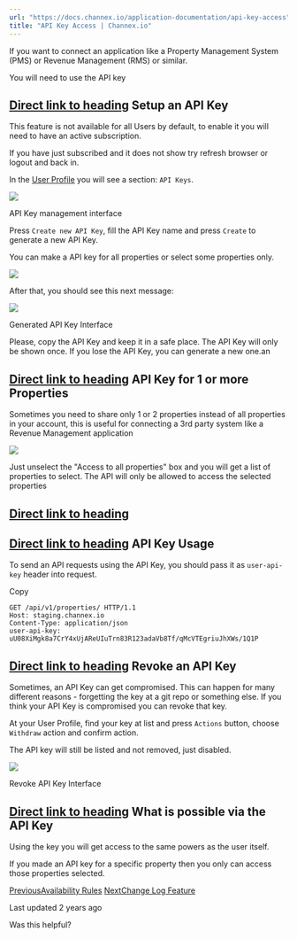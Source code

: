 ```yaml
---
url: "https://docs.channex.io/application-documentation/api-key-access"
title: "API Key Access | Channex.io"
---
```


If you want to connect an application like a Property Management System (PMS) or Revenue Management (RMS) or similar.

You will need to use the API key

## [Direct link to heading](https://docs.channex.io/application-documentation/api-key-access\#setup-an-api-key)    Setup an API Key

This feature is not available for all Users by default, to enable it you will need to have an active subscription.

If you have just subscribed and it does not show try refresh browser or logout and back in.

In the [User Profile](https://app.channex.io/user_profile) you will see a section: `API Keys`.

![](https://docs.channex.io/~gitbook/image?url=https%3A%2F%2F2514252617-files.gitbook.io%2F%7E%2Ffiles%2Fv0%2Fb%2Fgitbook-legacy-files%2Fo%2Fassets%252F-LWLG7_BCMgWd3mn6DYg%252F-MfaHMHm6xAzxmRGeTbL%252F-MfaKWZZTTMOanKPJZbN%252Fimage.png%3Falt%3Dmedia%26token%3D2d6473ad-0101-4417-a7c0-39fa550297d8&width=768&dpr=4&quality=100&sign=a7cef4aa&sv=2)

API Key management interface

Press `Create new API Key`, fill the API Key name and press `Create` to generate a new API Key.

You can make a API key for all properties or select some properties only.

![](https://docs.channex.io/~gitbook/image?url=https%3A%2F%2F2514252617-files.gitbook.io%2F%7E%2Ffiles%2Fv0%2Fb%2Fgitbook-x-prod.appspot.com%2Fo%2Fspaces%252F-LWLG7_BCMgWd3mn6DYg%252Fuploads%252FLjnIyY8umBn9frpOz0yp%252FScreenshot%25202023-01-26%2520at%252020.28.12.png%3Falt%3Dmedia%26token%3D5dd72a39-3662-4daf-a5c6-5a1b15b29e0d&width=768&dpr=4&quality=100&sign=1c178917&sv=2)

After that, you should see this next message:

![](https://docs.channex.io/~gitbook/image?url=https%3A%2F%2F2514252617-files.gitbook.io%2F%7E%2Ffiles%2Fv0%2Fb%2Fgitbook-legacy-files%2Fo%2Fassets%252F-LWLG7_BCMgWd3mn6DYg%252F-MfaHMHm6xAzxmRGeTbL%252F-MfaMKkMnENBR1b57f7f%252FGroup.png%3Falt%3Dmedia%26token%3Df8302953-8417-4190-b440-129992ef4971&width=768&dpr=4&quality=100&sign=7bac7714&sv=2)

Generated API Key Interface

Please, copy the API Key and keep it in a safe place.
The API Key will only be shown once.
If you lose the API Key, you can generate a new one.an

## [Direct link to heading](https://docs.channex.io/application-documentation/api-key-access\#api-key-for-1-or-more-properties)    API Key for 1 or more Properties

Sometimes you need to share only 1 or 2 properties instead of all properties in your account, this is useful for connecting a 3rd party system like a Revenue Management application

![](https://docs.channex.io/~gitbook/image?url=https%3A%2F%2F2514252617-files.gitbook.io%2F%7E%2Ffiles%2Fv0%2Fb%2Fgitbook-x-prod.appspot.com%2Fo%2Fspaces%252F-LWLG7_BCMgWd3mn6DYg%252Fuploads%252FFZvfpMCDR6NNDCaewIkr%252FScreenshot%25202023-05-26%2520at%252015.48.12.png%3Falt%3Dmedia%26token%3Da6dece63-95bd-45e0-a533-a5b11b5a82c9&width=768&dpr=4&quality=100&sign=ebab0d31&sv=2)

Just unselect the "Access to all properties" box and you will get a list of properties to select. The API will only be allowed to access the selected properties

## [Direct link to heading](https://docs.channex.io/application-documentation/api-key-access\#undefined)

## [Direct link to heading](https://docs.channex.io/application-documentation/api-key-access\#api-key-usage)    API Key Usage

To send an API requests using the API Key, you should pass it as `user-api-key` header into request.

Copy

```inline-grid min-w-full grid-cols-[auto_1fr] [count-reset:line] print:whitespace-pre-wrap
GET /api/v1/properties/ HTTP/1.1
Host: staging.channex.io
Content-Type: application/json
user-api-key: uU08XiMgk8a7CrY4xUjAReUIuTrn83R123adaVb8Tf/qMcVTEgriuJhXWs/1Q1P
```

## [Direct link to heading](https://docs.channex.io/application-documentation/api-key-access\#revoke-an-api-key)    Revoke an API Key

Sometimes, an API Key can get compromised. This can happen for many different reasons - forgetting the key at a git repo or something else. If you think your API Key is compromised you can revoke that key.

At your User Profile, find your key at list and press `Actions` button, choose `Withdraw` action and confirm action.

The API key will still be listed and not removed, just disabled.

![](https://docs.channex.io/~gitbook/image?url=https%3A%2F%2F2514252617-files.gitbook.io%2F%7E%2Ffiles%2Fv0%2Fb%2Fgitbook-legacy-files%2Fo%2Fassets%252F-LWLG7_BCMgWd3mn6DYg%252F-MfaHMHm6xAzxmRGeTbL%252F-MfaO6AR3EYWc9ePaT3n%252Fimage.png%3Falt%3Dmedia%26token%3D59158df4-ec46-4be3-b9fd-ccf983f1a218&width=768&dpr=4&quality=100&sign=18b30790&sv=2)

Revoke API Key Interface

## [Direct link to heading](https://docs.channex.io/application-documentation/api-key-access\#what-is-possible-via-the-api-key)    What is possible via the API Key

Using the key you will get access to the same powers as the user itself.

If you made an API key for a specific property then you only can access those properties selected.

[PreviousAvailability Rules](https://docs.channex.io/application-documentation/availability-rules) [NextChange Log Feature](https://docs.channex.io/application-documentation/change-log-feature)

Last updated 2 years ago

Was this helpful?